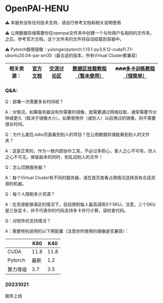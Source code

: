# OpenPAI-HENU

⚠️ 本服务没有任何技术支持，请自行参考文档和相关说明使用

⚠️ 公用数据存储需要你在openpai文件夹中创建一个与你用户名相同的文件夹，之后，参考官方文档，这个文件夹的文件将自动挂载到容器中。

⚠️ Pytorch御用镜像：yulonger/pytorch:1.13.1-py3.9.12-cuda11.7.1-ubuntu20.04-pai-sm35（最合适的版本，所有Virtual Cluster都兼容）


| 相关资源： | [官方文档](https://openpai.readthedocs.io/zh_CN/latest/manual/cluster-user/index.html) | [交流讨论区](https://github.com/yurhett/OpenPAI-HENU/issues) | [数据区挂载教程（暂未使用）](https://kb.synology.cn/zh-cn/DSM/tutorial/How_to_access_files_on_Synology_NAS_with_WebDAV) | 🔥🔥🔥[多卡训练教程（很简单）](https://pytorch.org/tutorials/beginner/blitz/data_parallel_tutorial.html) |
| ---------- | ------------------------------------------------------------ | ------------------------------------------------------------ | ------------------------------------------------------------ | ------------------------------------------------------------ |

### Q&A:

Q：部署一次需要多长时间呢？

A：分情况。如果服务器没有你需要的镜像，就需要通过网络拉取，通常需要15分钟或更久（取决于镜像大小）。如果使用你（或别人）以前用过的镜像，则不需要很长时间。

Q：为什么能在Jobs页面看到别人的项目？在公用数据存储能看到别人的文件夹？

A：这是正常的，作为一款内部协作工具，不必过多担心。害人之心不可有，防人之心不可无。保留副本的同时，别乱动别人的文件！

Q：怎么切换服务器？

A：每个Virtual Cluster有不同的服务器，请在首页查看占用情况选择具有合适资源的机器。

Q：每个人限制多少资源？

A：在资源能够满足的情况下，目前限制每人最高调用3个SKU，注意，三个SKU是三张显卡，并不代表你的代码支持多卡并行计算，请检查代码。

Q：对软件的支持情况？

A：需要特别说明的以下两配置（注意你所使用的镜像是否兼容）：

|          | K80  | K40  |
| -------- | ---- | ---- |
| CUDA     | 11.8 | 11.8 |
| Pytorch  | 最新 | 1.2  |
| 算力等级 | 3.7  | 3.5  |


### 20231021

服务上线


